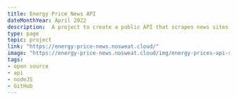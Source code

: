 ```yaml
---
title: Energy Price News API
dateMonthYear: April 2022
description:  A project to create a public API that scrapes news sites for anything concerning the changes in energy prices.
type: page
topic: project
link: "https://energy-price-news.nosweat.cloud/"
image: "https://energy-price-news.nosweat.cloud/img/energy-prices-api-socials.png"
tags:
- open source
- api
- nodeJS
- GitHub
---
```



